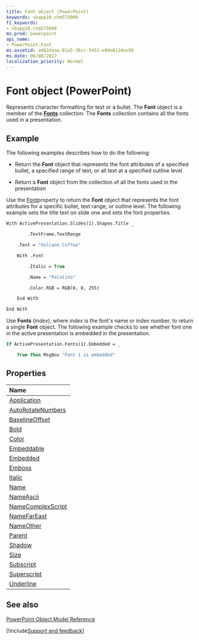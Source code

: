 ```yaml
---
title: Font object (PowerPoint)
keywords: vbapp10.chm575000
f1_keywords:
- vbapp10.chm575000
ms.prod: powerpoint
api_name:
- PowerPoint.Font
ms.assetid: ad62daaa-01a5-36cc-5451-e0da0134ac95
ms.date: 06/08/2017
localization_priority: Normal
---
```



# Font object (PowerPoint)

Represents character formatting for text or a bullet. The **Font** object is a member of the **[Fonts](PowerPoint.Fonts.md)** collection. The **Fonts** collection contains all the fonts used in a presentation.


## Example

The following examples describes how to do the following:


- Return the  **Font** object that represents the font attributes of a specified bullet, a specified range of text, or all text at a specified outline level
    
- Return a **Font** object from the collection of all the fonts used in the presentation
    
Use the [Font](PowerPoint.TextRange.Font.md)property to return the  **Font** object that represents the font attributes for a specific bullet, text range, or outline level. The following example sets the title text on slide one and sets the font properties.




```vb
With ActivePresentation.Slides(1).Shapes.Title _

        .TextFrame.TextRange

    .Text = "Volcano Coffee"

    With .Font

        .Italic = True

        .Name = "Palatino"

        .Color.RGB = RGB(0, 0, 255)

    End With

End With
```

Use  **Fonts** (_index_), where _index_ is the font's name or index number, to return a single **Font** object. The following example checks to see whether font one in the active presentation is embedded in the presentation.




```vb
If ActivePresentation.Fonts(1).Embedded = _

    True Then MsgBox "Font 1 is embedded"
```


## Properties



|Name|
|:-----|
|[Application](PowerPoint.Font.Application.md)|
|[AutoRotateNumbers](PowerPoint.Font.AutoRotateNumbers.md)|
|[BaselineOffset](PowerPoint.Font.BaselineOffset.md)|
|[Bold](PowerPoint.Font.Bold.md)|
|[Color](PowerPoint.Font.Color.md)|
|[Embeddable](PowerPoint.Font.Embeddable.md)|
|[Embedded](PowerPoint.Font.Embedded.md)|
|[Emboss](PowerPoint.Font.Emboss.md)|
|[Italic](PowerPoint.font.italic.md)|
|[Name](PowerPoint.Font.Name.md)|
|[NameAscii](PowerPoint.Font.NameAscii.md)|
|[NameComplexScript](PowerPoint.Font.NameComplexScript.md)|
|[NameFarEast](PowerPoint.Font.NameFarEast.md)|
|[NameOther](PowerPoint.Font.NameOther.md)|
|[Parent](PowerPoint.Font.Parent.md)|
|[Shadow](PowerPoint.Font.Shadow.md)|
|[Size](PowerPoint.Font.Size.md)|
|[Subscript](PowerPoint.Font.Subscript.md)|
|[Superscript](PowerPoint.Font.Superscript.md)|
|[Underline](PowerPoint.Font.Underline.md)|

## See also


[PowerPoint Object Model Reference](overview/PowerPoint/object-model.md)

[!include[Support and feedback](~/includes/feedback-boilerplate.md)]